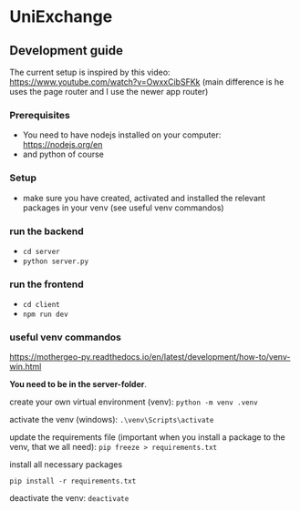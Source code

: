# UniExchange

## Development guide

The current setup is inspired by this video: https://www.youtube.com/watch?v=OwxxCibSFKk
(main difference is he uses the page router and I use the newer app router)

### Prerequisites

- You need to have nodejs installed on your computer: https://nodejs.org/en
- and python of course

### Setup

- make sure you have created, activated and installed the relevant packages in your venv (see useful venv commandos)

### run the backend

- `cd server`
- `python server.py`

### run the frontend

- `cd client`
- `npm run dev`

### useful venv commandos

https://mothergeo-py.readthedocs.io/en/latest/development/how-to/venv-win.html

**You need to be in the server-folder**.

create your own virtual environment (venv):
`python -m venv .venv`


activate the venv (windows):
`.\venv\Scripts\activate`

update the requirements file (important when you install a package to the venv, that we all need):
`pip freeze > requirements.txt`

install all necessary packages

`pip install -r requirements.txt`

deactivate the venv:
`deactivate`
